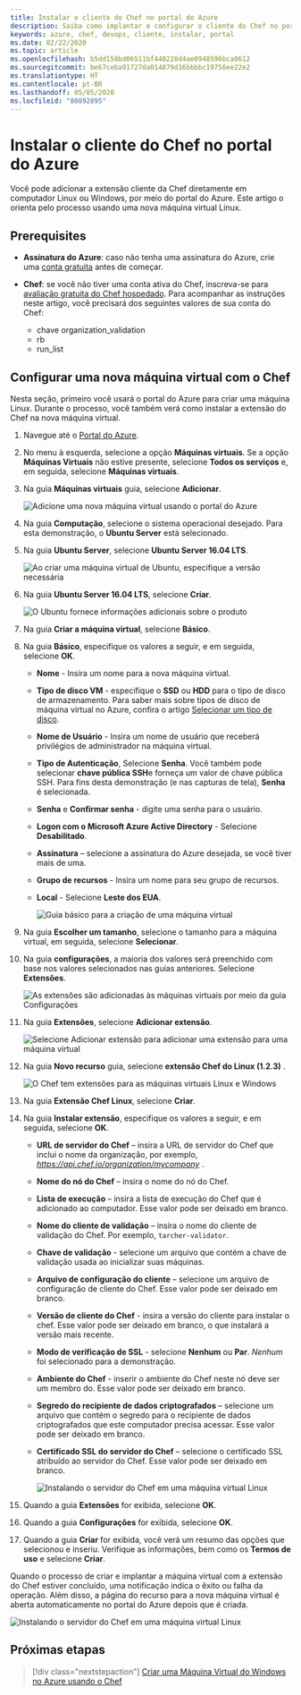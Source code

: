 ```yaml
---
title: Instalar o cliente do Chef no portal do Azure
description: Saiba como implantar e configurar o cliente do Chef no portal do Azure
keywords: azure, chef, devops, cliente, instalar, portal
ms.date: 02/22/2020
ms.topic: article
ms.openlocfilehash: b5dd158bd06511bf440228d4ae0948596bca0612
ms.sourcegitcommit: be67ceba91727da014879d16bbbbc19756ee22e2
ms.translationtype: HT
ms.contentlocale: pt-BR
ms.lasthandoff: 05/05/2020
ms.locfileid: "80892895"
---
```

# <a name="install-the-chef-client-from-the-azure-portal"></a>Instalar o cliente do Chef no portal do Azure
Você pode adicionar a extensão cliente da Chef diretamente em computador Linux ou Windows, por meio do portal do Azure. Este artigo o orienta pelo processo usando uma nova máquina virtual Linux.

## <a name="prerequisites"></a>Prerequisites

- **Assinatura do Azure**: caso não tenha uma assinatura do Azure, crie uma [conta gratuita](https://azure.microsoft.com/free/?ref=microsoft.com&utm_source=microsoft.com&utm_medium=docs&utm_campaign=visualstudio) antes de começar.

- **Chef**: se você não tiver uma conta ativa do Chef, inscreva-se para [avaliação gratuita do Chef hospedado](https://manage.chef.io/signup). Para acompanhar as instruções neste artigo, você precisará dos seguintes valores de sua conta do Chef:
  - chave organization_validation
  - rb
  - run_list

## <a name="configure-a-new-virtual-machine-with-chef"></a>Configurar uma nova máquina virtual com o Chef

Nesta seção, primeiro você usará o portal do Azure para criar uma máquina Linux. Durante o processo, você também verá como instalar a extensão do Chef na nova máquina virtual.

1. Navegue até o [Portal do Azure](https://portal.azure.com).

1. No menu à esquerda, selecione a opção **Máquinas virtuais**. Se a opção **Máquinas Virtuais** não estive presente, selecione **Todos os serviços** e, em seguida, selecione **Máquinas virtuais**.

1. Na guia **Máquinas virtuais** guia, selecione **Adicionar**.

    ![Adicione uma nova máquina virtual usando o portal do Azure](./media/client-install-from-azure-portal/add-vm.png)

1. Na guia **Computação**, selecione o sistema operacional desejado. Para esta demonstração, o **Ubuntu Server** está selecionado.

1. Na guia **Ubuntu Server**, selecione **Ubuntu Server 16.04 LTS**.

    ![Ao criar uma máquina virtual de Ubuntu, especifique a versão necessária](./media/client-install-from-azure-portal/ubuntu-server-version.png)

1. Na guia **Ubuntu Server 16.04 LTS**, selecione **Criar**.

    ![O Ubuntu fornece informações adicionais sobre o produto](./media/client-install-from-azure-portal/create-vm.png)

1. Na guia **Criar a máquina virtual**, selecione **Básico**.

1. Na guia **Básico**, especifique os valores a seguir, e em seguida, selecione **OK**.

   - **Nome** - Insira um nome para a nova máquina virtual.
   - **Tipo de disco VM** - especifique o **SSD** ou **HDD** para o tipo de disco de armazenamento. Para saber mais sobre tipos de disco de máquina virtual no Azure, confira o artigo [Selecionar um tipo de disco](https://docs.microsoft.com/azure/virtual-machines/windows/disks-types).
   - **Nome de Usuário** - Insira um nome de usuário que receberá privilégios de administrador na máquina virtual.
   - **Tipo de Autenticação**, Selecione **Senha**. Você também pode selecionar **chave pública SSH**e forneça um valor de chave pública SSH. Para fins desta demonstração (e nas capturas de tela), **Senha** é selecionada.
   - **Senha** e **Confirmar senha** - digite uma senha para o usuário.
   - **Logon com o Microsoft Azure Active Directory**  - Selecione **Desabilitado**.
   - **Assinatura** – selecione a assinatura do Azure desejada, se você tiver mais de uma.
   - **Grupo de recursos** - Insira um nome para seu grupo de recursos.
   - **Local** - Selecione **Leste dos EUA**.

     ![Guia básico para a criação de uma máquina virtual](./media/client-install-from-azure-portal/add-vm-basics.png)

1. Na guia **Escolher um tamanho**, selecione o tamanho para a máquina virtual, em seguida, selecione **Selecionar**.

1. Na guia **configurações**, a maioria dos valores será preenchido com base nos valores selecionados nas guias anteriores. Selecione **Extensões**.

     ![As extensões são adicionadas às máquinas virtuais por meio da guia Configurações](./media/client-install-from-azure-portal/add-vm-select-extensions.png)

1. Na guia **Extensões**, selecione **Adicionar extensão**.

     ![Selecione Adicionar extensão para adicionar uma extensão para uma máquina virtual](./media/client-install-from-azure-portal/add-vm-add-extension.png)

1. Na guia **Novo recurso** guia, selecione **extensão Chef do Linux (1.2.3)** .

     ![O Chef tem extensões para as máquinas virtuais Linux e Windows](./media/client-install-from-azure-portal/select-linux-chef-extension.png)

1. Na guia **Extensão Chef Linux**, selecione **Criar**.

1. Na guia **Instalar extensão**, especifique os valores a seguir, e em seguida, selecione **OK**.

    - **URL de servidor do Chef** – insira a URL de servidor do Chef que inclui o nome da organização, por exemplo, *https://api.chef.io/organization/mycompany* .
    - **Nome do nó do Chef** – insira o nome do nó do Chef.
    - **Lista de execução** – insira a lista de execução do Chef que é adicionado ao computador. Esse valor pode ser deixado em branco.
    - **Nome do cliente de validação** – insira o nome do cliente de validação do Chef. Por exemplo, `tarcher-validator`.
    - **Chave de validação** - selecione um arquivo que contém a chave de validação usada ao inicializar suas máquinas.
    - **Arquivo de configuração do cliente** – selecione um arquivo de configuração de cliente do Chef. Esse valor pode ser deixado em branco.
    - **Versão de cliente do Chef** - insira a versão do cliente para instalar o chef. Esse valor pode ser deixado em branco, o que instalará a versão mais recente.
    - **Modo de verificação de SSL** - selecione **Nenhum** ou **Par**. *Nenhum* foi selecionado para a demonstração.
    - **Ambiente do Chef** - inserir o ambiente do Chef neste nó deve ser um membro do. Esse valor pode ser deixado em branco.
    - **Segredo do recipiente de dados criptografados** – selecione um arquivo que contém o segredo para o recipiente de dados criptografados que este computador precisa acessar. Esse valor pode ser deixado em branco.
    - **Certificado SSL do servidor do Chef** – selecione o certificado SSL atribuído ao servidor do Chef. Esse valor pode ser deixado em branco.

      ![Instalando o servidor do Chef em uma máquina virtual Linux](./media/client-install-from-azure-portal/install-extension.png)

1. Quando a guia **Extensões** for exibida, selecione **OK**.

1. Quando a guia **Configurações** for exibida, selecione **OK**.

1. Quando a guia **Criar** for exibida, você verá um resumo das opções que selecionou e inseriu. Verifique as informações, bem como os **Termos de uso** e selecione **Criar**.

Quando o processo de criar e implantar a máquina virtual com a extensão do Chef estiver concluído, uma notificação indica o êxito ou falha da operação. Além disso, a página do recurso para a nova máquina virtual é aberta automaticamente no portal do Azure depois que é criada.

![Instalando o servidor do Chef em uma máquina virtual Linux](./media/client-install-from-azure-portal/resource-created.png)

## <a name="next-steps"></a>Próximas etapas

> [!div class="nextstepaction"] 
> [Criar uma Máquina Virtual do Windows no Azure usando o Chef](windows-vm-configure.md)